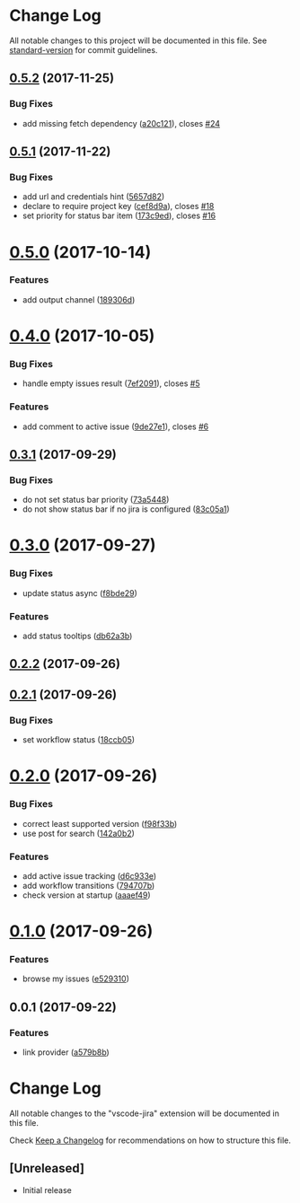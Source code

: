 # Change Log

All notable changes to this project will be documented in this file. See [standard-version](https://github.com/conventional-changelog/standard-version) for commit guidelines.

<a name="0.5.2"></a>
## [0.5.2](https://github.com/KnisterPeter/vscode-jira/compare/v0.5.1...v0.5.2) (2017-11-25)


### Bug Fixes

* add missing fetch dependency ([a20c121](https://github.com/KnisterPeter/vscode-jira/commit/a20c121)), closes [#24](https://github.com/KnisterPeter/vscode-jira/issues/24)



<a name="0.5.1"></a>
## [0.5.1](https://github.com/KnisterPeter/vscode-jira/compare/v0.5.0...v0.5.1) (2017-11-22)


### Bug Fixes

* add url and credentials hint ([5657d82](https://github.com/KnisterPeter/vscode-jira/commit/5657d82))
* declare to require project key ([cef8d9a](https://github.com/KnisterPeter/vscode-jira/commit/cef8d9a)), closes [#18](https://github.com/KnisterPeter/vscode-jira/issues/18)
* set priority for status bar item ([173c9ed](https://github.com/KnisterPeter/vscode-jira/commit/173c9ed)), closes [#16](https://github.com/KnisterPeter/vscode-jira/issues/16)



<a name="0.5.0"></a>
# [0.5.0](https://github.com/KnisterPeter/vscode-jira/compare/v0.4.0...v0.5.0) (2017-10-14)


### Features

* add output channel ([189306d](https://github.com/KnisterPeter/vscode-jira/commit/189306d))



<a name="0.4.0"></a>
# [0.4.0](https://github.com/KnisterPeter/vscode-jira/compare/v0.3.1...v0.4.0) (2017-10-05)


### Bug Fixes

* handle empty issues result ([7ef2091](https://github.com/KnisterPeter/vscode-jira/commit/7ef2091)), closes [#5](https://github.com/KnisterPeter/vscode-jira/issues/5)


### Features

* add comment to active issue ([9de27e1](https://github.com/KnisterPeter/vscode-jira/commit/9de27e1)), closes [#6](https://github.com/KnisterPeter/vscode-jira/issues/6)



<a name="0.3.1"></a>
## [0.3.1](https://github.com/KnisterPeter/vscode-jira/compare/v0.3.0...v0.3.1) (2017-09-29)


### Bug Fixes

* do not set status bar priority ([73a5448](https://github.com/KnisterPeter/vscode-jira/commit/73a5448))
* do not show status bar if no jira is configured ([83c05a1](https://github.com/KnisterPeter/vscode-jira/commit/83c05a1))



<a name="0.3.0"></a>
# [0.3.0](https://github.com/KnisterPeter/vscode-jira/compare/v0.2.2...v0.3.0) (2017-09-27)


### Bug Fixes

* update status async ([f8bde29](https://github.com/KnisterPeter/vscode-jira/commit/f8bde29))


### Features

* add status tooltips ([db62a3b](https://github.com/KnisterPeter/vscode-jira/commit/db62a3b))



<a name="0.2.2"></a>
## [0.2.2](https://github.com/KnisterPeter/vscode-jira/compare/v0.2.1...v0.2.2) (2017-09-26)



<a name="0.2.1"></a>
## [0.2.1](https://github.com/KnisterPeter/vscode-jira/compare/v0.2.0...v0.2.1) (2017-09-26)


### Bug Fixes

* set workflow status ([18ccb05](https://github.com/KnisterPeter/vscode-jira/commit/18ccb05))



<a name="0.2.0"></a>
# [0.2.0](https://github.com/KnisterPeter/vscode-jira/compare/v0.1.0...v0.2.0) (2017-09-26)


### Bug Fixes

* correct least supported version ([f98f33b](https://github.com/KnisterPeter/vscode-jira/commit/f98f33b))
* use post for search ([142a0b2](https://github.com/KnisterPeter/vscode-jira/commit/142a0b2))


### Features

* add active issue tracking ([d6c933e](https://github.com/KnisterPeter/vscode-jira/commit/d6c933e))
* add workflow transitions ([794707b](https://github.com/KnisterPeter/vscode-jira/commit/794707b))
* check version at startup ([aaaef49](https://github.com/KnisterPeter/vscode-jira/commit/aaaef49))



<a name="0.1.0"></a>
# [0.1.0](https://github.com/KnisterPeter/vscode-jira/compare/v0.0.1...v0.1.0) (2017-09-26)


### Features

* browse my issues ([e529310](https://github.com/KnisterPeter/vscode-jira/commit/e529310))



<a name="0.0.1"></a>
## 0.0.1 (2017-09-22)


### Features

* link provider ([a579b8b](https://github.com/KnisterPeter/vscode-jira/commit/a579b8b))



# Change Log
All notable changes to the "vscode-jira" extension will be documented in this file.

Check [Keep a Changelog](http://keepachangelog.com/) for recommendations on how to structure this file.

## [Unreleased]
- Initial release